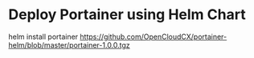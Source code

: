 # Deploy Portainer using Helm Chart
helm install portainer https://github.com/OpenCloudCX/portainer-helm/blob/master/portainer-1.0.0.tgz

